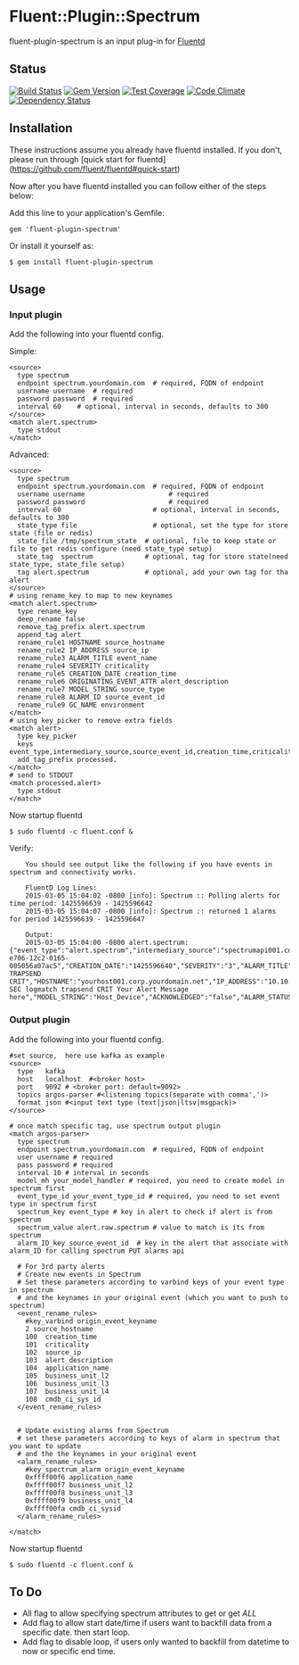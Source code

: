 # Fluent::Plugin::Spectrum

fluent-plugin-spectrum is an input plug-in for [Fluentd](http://fluentd.org)

## Status
[![Build Status](https://travis-ci.org/Bigel0w/fluent-plugin-spectrum.png?branch=master)](https://travis-ci.org/Bigel0w/fluent-plugin-spectrum)
[![Gem Version](https://badge.fury.io/rb/fluent-plugin-spectrum.png)](http://badge.fury.io/rb/fluent-plugin-spectrum)
[![Test Coverage](https://codeclimate.com/github/Bigel0w/fluent-plugin-spectrum/badges/coverage.svg)](https://codeclimate.com/github/Bigel0w/fluent-plugin-spectrum)
[![Code Climate](https://codeclimate.com/github/Bigel0w/fluent-plugin-spectrum/badges/gpa.svg)](https://codeclimate.com/github/Bigel0w/fluent-plugin-spectrum)
[![Dependency Status](https://gemnasium.com/Bigel0w/fluent-plugin-spectrum.svg)](https://gemnasium.com/Bigel0w/fluent-plugin-spectrum)

## Installation

These instructions assume you already have fluentd installed. 
If you don't, please run through [quick start for fluentd] (https://github.com/fluent/fluentd#quick-start)

Now after you have fluentd installed you can follow either of the steps below:

Add this line to your application's Gemfile:

    gem 'fluent-plugin-spectrum'

Or install it yourself as:

    $ gem install fluent-plugin-spectrum

## Usage

### Input plugin

Add the following into your fluentd config.

Simple:

    <source>
      type spectrum
      endpoint spectrum.yourdomain.com 	# required, FQDN of endpoint
      username username  # required
      password password  # required
      interval 60    # optional, interval in seconds, defaults to 300
    </source>
    <match alert.spectrum>
      type stdout
    </match>

Advanced:

    <source>
      type spectrum
      endpoint spectrum.yourdomain.com 	# required, FQDN of endpoint
      username username                     # required
      password password                     # required
      interval 60                       # optional, interval in seconds, defaults to 300
      state_type file                   # optional, set the type for store state (file or redis)
      state_file /tmp/spectrum_state  # optional, file to keep state or file to get redis configure (need state_type setup)
      state_tag  spectrum             # optional, tag for store state(need state_type, state_file setup)
      tag alert.spectrum              # optional, add your own tag for tha alert  
    </source>
    # using rename_key to map to new keynames
    <match alert.spectrum>
      type rename_key
      deep_rename false
      remove_tag_prefix alert.spectrum
      append_tag alert
      rename_rule1 HOSTNAME source_hostname
      rename_rule2 IP_ADDRESS source_ip
      rename_rule3 ALARM_TITLE event_name
      rename_rule4 SEVERITY criticality
      rename_rule5 CREATION_DATE creation_time
      rename_rule6 ORIGINATING_EVENT_ATTR alert_description
      rename_rule7 MODEL_STRING source_type
      rename_rule8 ALARM_ID source_event_id
      rename_rule9 GC_NAME environment
    </match>
    # using key_picker to remove extra fields
    <match alert>
      type key_picker
      keys event_type,intermediary_source,source_event_id,creation_time,criticality,event_name,source_hostname,source_ip,alert_description,source_type,environment
      add_tag_prefix processed.
    </match>
    # send to STDOUT
    <match processed.alert>
      type stdout
    </match>

Now startup fluentd

    $ sudo fluentd -c fluent.conf &

Verify:

		You should see output like the following if you have events in spectrum and connectivity works.

		FluentD Log Lines:
		2015-03-05 15:04:02 -0800 [info]: Spectrum :: Polling alerts for time period: 1425596639 - 1425596642
		2015-03-05 15:04:07 -0800 [info]: Spectrum :: returned 1 alarms for period 1425596639 - 1425596647

		Output:
		2015-03-05 15:04:00 -0800 alert.spectrum: {"event_type":"alert.spectrum","intermediary_source":"spectrumapi001.corp.yourdomain.net","ALARM_ID":"54f8e0e0-e706-12c2-0165-005056a07ac5","CREATION_DATE":"1425596640","SEVERITY":"3","ALARM_TITLE":"LOGMATCH TRAPSEND CRIT","HOSTNAME":"yourhost001.corp.yourdomain.net","IP_ADDRESS":"10.10.0.14","ORIGINATING_EVENT_ATTR":"A SEC logmatch trapsend CRIT Your Alert Message here","MODEL_STRING":"Host_Device","ACKNOWLEDGED":"false","ALARM_STATUS":"","OCCURRENCES":"1","TROUBLE_SHOOTER":"","USER_CLEARABLE":"true","TROUBLE_TICKET_ID":"","PERSISTENT":"true","GC_NAME":"Your_Global_Collection"}


### Output plugin

Add the following into your fluentd config.

```
#set source,  here use kafka as example
<source>
  type   kafka
  host   localhost  #<broker host>
  port   9092 # <broker port: default=9092>
  topics argos-parser #<listening topics(separate with comma',')>
  format json #<input text type (text|json|ltsv|msgpack)>
</source>

# once match specific tag, use spectrum output plugin
<match argos-parser>
  type spectrum
  endpoint spectrum.yourdomain.com  # required, FQDN of endpoint 
  user username # required
  pass password # required
  interval 10 # interval in seconds
  model_mh your_model_handler # required, you need to create model in spectrum first
  event_type_id your_event_type_id # required, you need to set event type in spectrum first 
  spectrum_key event_type # key in alert to check if alert is from spectrum
  spectrum_value alert.raw.spectrum # value to match is its from spectrum
  alarm_ID_key source_event_id  # key in the alert that associate with alarm_ID for calling spectrum PUT alarms api 
  
  # For 3rd party alerts
  # Create new events in Spectrum
  # Set these parameters according to varbind keys of your event type in spectrum 
  # and the keynames in your original event (which you want to push to spectrum)
  <event_rename_rules>
    #key_varbind origin_event_keyname 
    2 source_hostname
    100  creation_time 
    101  criticality
    102  source_ip 
    103  alert_description   
    104  application_name  
    105  business_unit_l2  
    106  business_unit_l3  
    107  business_unit_l4  
    108  cmdb_ci_sys_id
  </event_rename_rules>  


  # Update existing alarms from Spectrum
  # set these parameters according to keys of alarm in spectrum that you want to update
  # and the the keynames in your original event 
  <alarm_rename_rules>
    #key_spectrum_alarm origin_event_keyname 
    0xffff00f6 application_name 
    0xffff00f7 business_unit_l2
    0xffff00f8 business_unit_l3
    0xffff00f9 business_unit_l4
    0xffff00fa cmdb_ci_sysid
  </alarm_rename_rules>

</match>
```

Now startup fluentd

    $ sudo fluentd -c fluent.conf &


## To Do
* All flag to allow specifying spectrum attributes to get or get _ALL_
* Add flag to allow start date/time if users want to backfill data from a specific date. then start loop. 
* Add flag to disable loop, if users only wanted to backfill from datetime to now or specific end time. 
